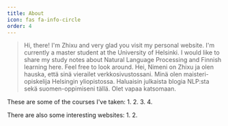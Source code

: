 ```yaml
---
title: About
icon: fas fa-info-circle
order: 4
---
```


> Hi, there! I'm Zhixu and very glad you visit my personal website. I'm currently a master student at the University of Helsinki. I would like to share my study notes about Natural Language Processing and Finnish learning here. Feel free to look around.
> Hei, Nimeni on Zhixu ja olen hauska, että sinä vierailet verkkosivustossani. Minä olen maisteri-opiskelija Helsingin yliopistossa. Haluaisin julkaista blogia NLP:sta sekä suomen-oppimiseni tällä. Olet vapaa katsomaan.

These are some of the courses I've taken:
1.
2.
3.
4.

There are also some interesting websites:
1.
2.
